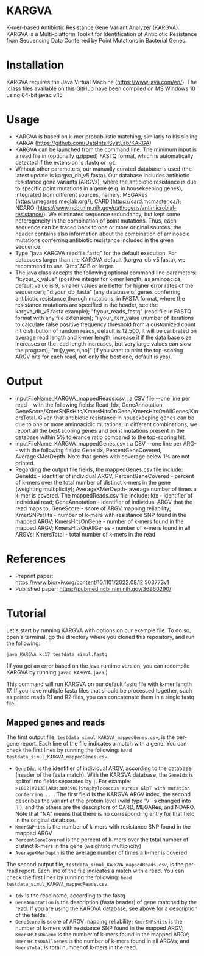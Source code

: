 # KARGVA
K-mer-based Antibiotic Resistance Gene Variant Analyzer (KARGVA). KARGVA is a Multi-platform Toolkit for Identification of Antibiotic Resistance from Sequencing Data Conferred by Point Mutations in Bacterial Genes.

# Installation
KARGVA requires the Java Virtual Machine (https://www.java.com/en/). The .class files available on this GitHub have been compiled on MS Windows 10 using 64-bit javac v.15.

# Usage
- KARGVA is based on k-mer probabilistic matching, similarly to his sibling KARGA (https://github.com/DataIntellSystLab/KARGA)
- KARGVA can be launched from the command line. The minimum input is a read file in (optionally gzipped) FASTQ format, which is automatically detected if the extension is .fastq or .gz. 
- Without other parameters, our manually curated database is used (the latest update is kargva_db_v5.fasta). Our database includes antibiotic resistance gene variants (ARGVs), where the antibiotic resistance is due to specific point mutations in a gene (e.g. in housekeeping genes), integrated from different sources, namely: MEGARes (https://megares.meglab.org/); CARD (https://card.mcmaster.ca/); NDARO (https://www.ncbi.nlm.nih.gov/pathogens/antimicrobial-resistance/). We eliminated sequence redundancy, but kept some heterogeneity in the combination of point mutations. Thus, each sequence can be traced back to one or more original sources; the header contains also information about the combination of aminoacid mutations conferring antibiotic resistance included in the given sequence.
- Type "java KARGVA readfile.fastq" for the default execution. For databases larger than the KARGVA default (kargva_db_v5.fasta), we recommend to use -Xmx16GB or larger.
- The java class accepts the following optional command line parameters: "k:your_k_value" (positive integer for k-mer length, as aminoacids, default value is 9, smaller values are better for higher error rates of the sequencer); "d:your_db_fasta" (any database of genes conferring antibiotic resistance thorugh mutations, in FASTA format, where the resistance mutations are specified in the header, see the kargva_db_v5.fasta example); "f:your_reads_fastq" (read file in FASTQ format with any file extension); "i:your_iterr_value (number of iterations to calculate false positive frequency threshold from a customized count hit distribution of random reads, default is 12,500, it will be calibrated on average read length and k-mer length, increase it if the data base size increases or the read length increases, but very large values can slow the program); "m:[y,yes,n,no]" (if you want to print the top-scoring ARGV hits for each read, not only the best one, default is yes). 

# Output
- inputFileName_KARGVA_mappedReads.csv : a CSV file --one line per read-- with the following fields: Read_Idx, GeneAnnotation, GeneScore/KmerSNPsHits/KmersHitsOnGene/KmersHitsOnAllGenes/KmersTotal. Given that antibiotic resistance in housekeeping genes can be due to one or more aminoacidic mutations, in different combinations, we report all the best scoring genes and point mutations present in the database within 5% tolerance ratio compared to the top-scoring hit.
- inputFileName_KARGVA_mappedGenes.csv : a CSV --one line per ARG-- with the following fields: GeneIdx, PercentGeneCovered, AverageKMerDepth. Note that genes with coverage below 1% are not printed.
- Regarding the output file fields, the mappedGenes.csv file include: GeneIdx - identifier of individual ARGV; PercentGeneCovered - percent of k-mers over the total number of distinct k-mers in the gene (weighting multiplicity); AverageKMerDepth- average number of times a k-mer is covered. The mappedReads.csv file include: Idx - identifier of individual read; GeneAnnotation - identifier of individual ARGV that the read maps to; GeneScore - score of ARGV mapping reliability; KmerSNPsHits - number of k-mers with resistance SNP found in the mapped ARGV; KmersHitsOnGene - number of k-mers found in the mapped ARGV; KmersHitsOnAllGenes - number of k-mers found in all ARGVs; KmersTotal - total number of k-mers in the read

# References
- Preprint paper: https://www.biorxiv.org/content/10.1101/2022.08.12.503773v1
- Published paper: https://pubmed.ncbi.nlm.nih.gov/36960290/

# Tutorial
Let's start by running KARGVA with options on our example file. To do so, open a terminal, go the directory where you cloned this repository, and run the following:

```java KARGVA k:17 testdata_simul.fastq```

(If you get an error based on the java runtime version, you can recompile KARGVA by running `javac KARGVA.java`.)

This command will run KARGVA on our default fastq file with k-mer length 17. If you have multiple fasta files that should be processed together, such as paired reads R1 and R2 files, you can concatenate them in a single fastq file.

## Mapped genes and reads
The first output file, `testdata_simul_KARGVA_mappedGenes.csv`, is the per-gene report. Each line of the file indicates a match with a gene. You can check the first lines by running the following: `head testdata_simul_KARGVA_mappedGenes.csv`.
- `GeneIdx`, is the identifier of individual ARGV, according to the database (header of the fasta match). With the KARGVA database, the `GeneIdx` is splitof into fields separated by `|`. For example: `>1002|V213I|ARO:3003901|Staphylococcus aureus GlpT with mutation conferring ...`. The first field is the KARGVA ARGV index, the second describes the variant at the protein level (wild type 'V' is changed into 'I'), and the others are the descriptors of CARD, MEGARes, and NDARO. Note that "NA" means that there is no corresponding entry for that field in the original database.
- `KmerSNPHits` is the number of k-mers with resistance SNP found in the mapped ARGV
- `PercentGeneCovered` is the percent of k-mers over the total number of distinct k-mers in the gene (weighting multiplicity)
- `AverageKMerDepth` is the average number of times a k-mer is covered

The second output file, `testdata_simul_KARGVA_mappedReads.csv`, is the per-read report. Each line of the file indicates a match with a read. You can check the first lines by running the following: `head testdata_simul_KARGVA_mappedReads.csv`.
- `Idx` is the read name, according to the fastq
- `GeneAnnotation` is the description (fasta header) of gene matched by the read. If you are using the KARGVA database, see above for a description of the fields.
- `GeneScore` is score of ARGV mapping reliability; `KmerSNPsHits` is the number of k-mers with resistance SNP found in the mapped ARGV; `KmersHitsOnGene` is the number of k-mers found in the mapped ARGV; `KmersHitsOnAllGenes` is the number of k-mers found in all ARGVs; and `KmersTotal` is total number of k-mers in the read.


